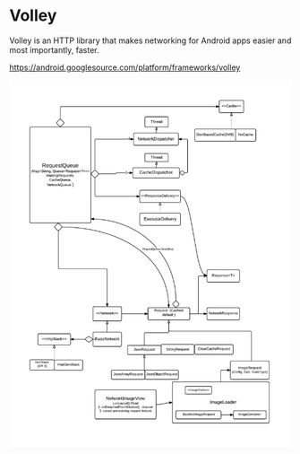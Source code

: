 # Volley
Volley is an HTTP library that makes networking for Android apps easier and most importantly, faster.

https://android.googlesource.com/platform/frameworks/volley

![alt tag](https://github.com/EricYang505/Volley/blob/master/VolleyLast%20-%20New%20Page%20(1).png)
